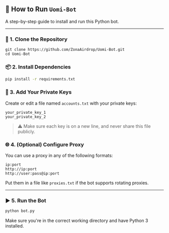 
## 🚀 How to Run `Uomi-Bot`

A step-by-step guide to install and run this Python bot.

---

### 🔧 1. Clone the Repository

````
git clone https://github.com/ZonaAirdrop/Uomi-Bot.git
cd Uomi-Bot
````

### 📦 2. Install Dependencies

```bash
pip install -r requirements.txt
```
### 🔑 3. Add Your Private Keys

Create or edit a file named `accounts.txt` with your private keys:

```
your_private_key_1
your_private_key_2
```

> ⚠️ Make sure each key is on a new line, and never share this file publicly.

### 🌐 4. (Optional) Configure Proxy

You can use a proxy in any of the following formats:

```
ip:port
http://ip:port
http://user:pass@ip:port
```

Put them in a file like `proxies.txt` if the bot supports rotating proxies.

---

### ▶️ 5. Run the Bot

```bash
python bot.py
```

Make sure you're in the correct working directory and have Python 3 installed.



